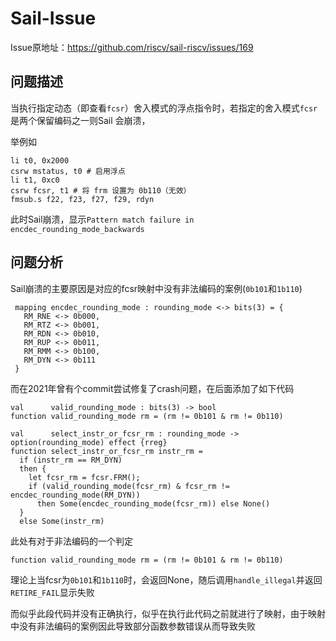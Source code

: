 # Sail-Issue

Issue原地址：https://github.com/riscv/sail-riscv/issues/169

## 问题描述

当执行指定动态（即查看`fcsr`）舍入模式的浮点指令时，若指定的舍入模式`fcsr`是两个保留编码之一则Sail 会崩溃，

举例如

```
li t0, 0x2000
csrw mstatus, t0 # 启用浮点
li t1, 0xc0
csrw fcsr, t1 # 将 frm 设置为 0b110（无效）
fmsub.s f22, f23, f27, f29, rdyn
```

此时Sail崩溃，显示`Pattern match failure in encdec_rounding_mode_backwards`

## 问题分析

Sail崩溃的主要原因是对应的fcsr映射中没有非法编码的案例(`0b101`和`1b110`)

```
 mapping encdec_rounding_mode : rounding_mode <-> bits(3) = { 
   RM_RNE <-> 0b000, 
   RM_RTZ <-> 0b001, 
   RM_RDN <-> 0b010, 
   RM_RUP <-> 0b011, 
   RM_RMM <-> 0b100, 
   RM_DYN <-> 0b111 
 } 
```

而在2021年曾有个commit尝试修复了crash问题，在后面添加了如下代码

```
val      valid_rounding_mode : bits(3) -> bool
function valid_rounding_mode rm = (rm != 0b101 & rm != 0b110)

val      select_instr_or_fcsr_rm : rounding_mode -> option(rounding_mode) effect {rreg}
function select_instr_or_fcsr_rm instr_rm =
  if (instr_rm == RM_DYN)
  then {
    let fcsr_rm = fcsr.FRM();
    if (valid_rounding_mode(fcsr_rm) & fcsr_rm != encdec_rounding_mode(RM_DYN))
      then Some(encdec_rounding_mode(fcsr_rm)) else None()
  }
  else Some(instr_rm)
```

此处有对于非法编码的一个判定

```
function valid_rounding_mode rm = (rm != 0b101 & rm != 0b110)
```

理论上当fcsr为`0b101`和`1b110`时，会返回None，随后调用`handle_illegal`并返回`RETIRE_FAIL`显示失败

而似乎此段代码并没有正确执行，似乎在执行此代码之前就进行了映射，由于映射中没有非法编码的案例因此导致部分函数参数错误从而导致失败